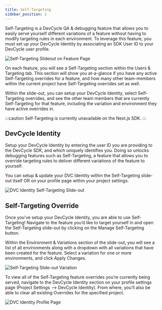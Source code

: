 ```yaml
---
title: Self-Targeting
sidebar_position: 2
---
```


Self-Targeting is a DevCycle QA & debugging feature that allows you to easily serve yourself different variations of a feature without having to modify targeting rules in each environment. To leverage this feature, you must set up your DevCycle Identity by associating an SDK User ID to your DevCycle user profile.

![Self-Targeting Slideout on Feature Page](/aug-2023-self-targeting-slideout-open-feature-form.png)

On each feature, you will see a Self-Targeting section within the Users & Targeting tab. This section will show you at-a-glance if you have any active Self-Targeting overrides for a feature, and how many other team-members within the current project have Self-Targeting overrides set as well.

Within the slide-out, you can setup your DevCycle Identity, select Self-Targeting overrides, and see the other team members that are currently Self-Targeting for that feature, including the variation and environment they have active overrides in.

:::caution
Self-Targeting is currently unavailable on the Next.js SDK.
:::

## DevCycle Identity

Setup your DevCycle Identity by entering the user ID you are providing to the DevCycle SDK, and which uniquely identifies you. Doing so unlocks debugging features such as Self-Targeting, a feature that allows you to override targeting rules to deliver different variations of the feature to yourself.

You can setup & update your DVC Identity within the Self-Targeting slide-out itself OR on your profile page within your project settings.

![DVC Identity Self-Targeting Slide-out](/august-2023-self-targeting-dvc-id.png)

## Self-Targeting Override

Once you’ve setup your DevCycle Identity, you are able to use Self-Targeting! Navigate to the feature you’d like to target yourself in and open the Self-Targeting slide-out by clicking on the Manage Self-Targeting button.

Within the Environment & Variations section of the slide-out, you will see a list of all environments along with a dropdown with all variations that have been created for the feature. Select a variation for one or more environments, and click Apply Changes.

![Self-Targeting Slide-out Variation](/august-2023-self-targeting-slideout-var.png)

To view all of the Self-Targeting feature overrides you’re currently being served, navigate to the DevCycle Identity section on your profile settings page (Project Settings —> DevCycle Identity). From where, you’ll also be able to clear all existing Overrides for the specified project.

![DVC Identity Profile Page](/august-2023-DVC-id-profile-page-overrides.png)
